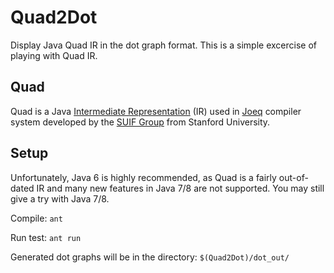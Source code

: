 # Quad2Dot
Display Java Quad IR in the dot graph format.
This is a simple excercise of playing with Quad IR.

## Quad
Quad is a Java [Intermediate Representation](https://en.wikipedia.org/wiki/Intermediate_representation) (IR) used in [Joeq](https://suif.stanford.edu/~courses/cs243/joeq/) compiler system developed by the [SUIF Group](https://suif.stanford.edu/) from Stanford University.


## Setup
Unfortunately, Java 6 is highly recommended, as Quad is a fairly out-of-dated IR and many new features in Java 7/8 are not supported.
You may still give a try with Java 7/8.

Compile: `ant`

Run test: `ant run`

Generated dot graphs will be in the directory: `$(Quad2Dot)/dot_out/`
